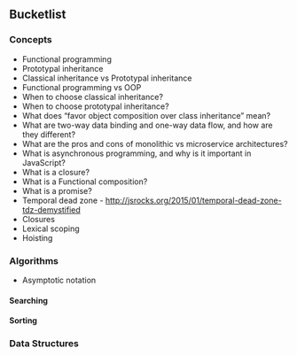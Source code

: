 ## Bucketlist

### Concepts

- Functional programming
- Prototypal inheritance
- Classical inheritance vs Prototypal inheritance
- Functional programming vs OOP
- When to choose classical inheritance?
- When to choose prototypal inheritance?
- What does “favor object composition over class inheritance” mean?
- What are two-way data binding and one-way data flow, and how are they different?
- What are the pros and cons of monolithic vs microservice architectures?
- What is asynchronous programming, and why is it important in JavaScript?
- What is a closure?
- What is a Functional composition?
- What is a promise?
- Temporal dead zone - http://jsrocks.org/2015/01/temporal-dead-zone-tdz-demystified
- Closures
- Lexical scoping
- Hoisting


### Algorithms

- Asymptotic notation

#### Searching

#### Sorting

### Data Structures

